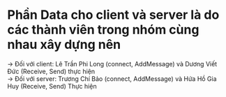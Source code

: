 # Phần Data cho client và server là do các thành viên trong nhóm cùng nhau xây dựng nên
-> Đối với client: Lê Trần Phi Long (connect, AddMessage) và Dương Viết Đức (Receive, Send) thực hiện <br>
-> Đối với server: Trương Chí Bảo (connect, AddMessage) và Hứa Hồ Gia Huy (Receive, Send) Thực hiện
